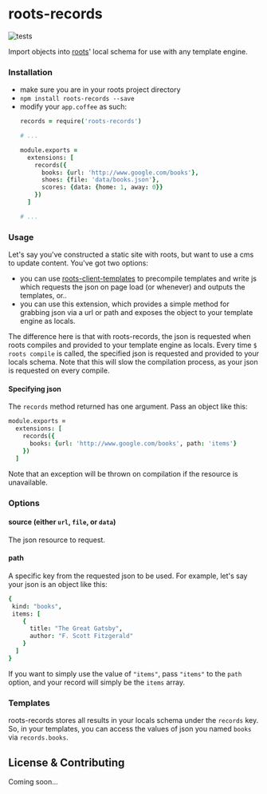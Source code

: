 roots-records
=============

![tests](https://travis-ci.org/carrot/roots-records.png?branch=master)

Import objects into [roots](http://www.github.com/jenius/roots)' local schema for use with any template engine.

### Installation
- make sure you are in your roots project directory
- `npm install roots-records --save`
- modify your `app.coffee` as such:
  ```coffee
  records = require('roots-records')

  # ...

  module.exports =
    extensions: [
      records({
        books: {url: 'http://www.google.com/books'},
        shoes: {file: 'data/books.json'},
        scores: {data: {home: 1, away: 0}}
      })
    ]

  # ...
  ```

### Usage

Let's say you've constructed a static site with roots, but want to use a cms to update content. You've got two options:

- you can use [roots-client-templates](https://github.com/carrot/roots-client-templates) to precompile templates and write js which requests the json on page load (or whenever) and outputs the templates, or..
- you can use this extension, which provides a simple method for grabbing json via a url or path and exposes the object to your template engine as locals.

The difference here is that with roots-records, the json is requested when roots compiles and provided to your template engine as locals.  Every time `$ roots compile` is called, the specified json is requested and provided to your locals schema.  Note that this will slow the compilation process, as your json is requested on every compile.

#### Specifying json

The `records` method returned has one argument.  Pass an object like this:

```coffee
module.exports =
  extensions: [
    records({
      books: {url: 'http://www.google.com/books', path: 'items'}
    })
  ]
```

Note that an exception will be thrown on compilation if the resource is unavailable.

### Options

#### source (either `url`, `file`, or `data`)
The json resource to request.

#### path
A specific key from the requested json to be used.  For example, let's say your json is an object like this:

```coffee
{
 kind: "books",
 items: [
    {
      title: "The Great Gatsby",
      author: "F. Scott Fitzgerald"
    }
  ]
}
```

If you want to simply use the value of `"items"`, pass `"items"` to the `path` option, and your record will simply be the `items` array.

### Templates

roots-records stores all results in your locals schema under the `records` key.  So, in your templates, you can access the values of json you named `books` via `records.books`.

## License & Contributing

Coming soon...
